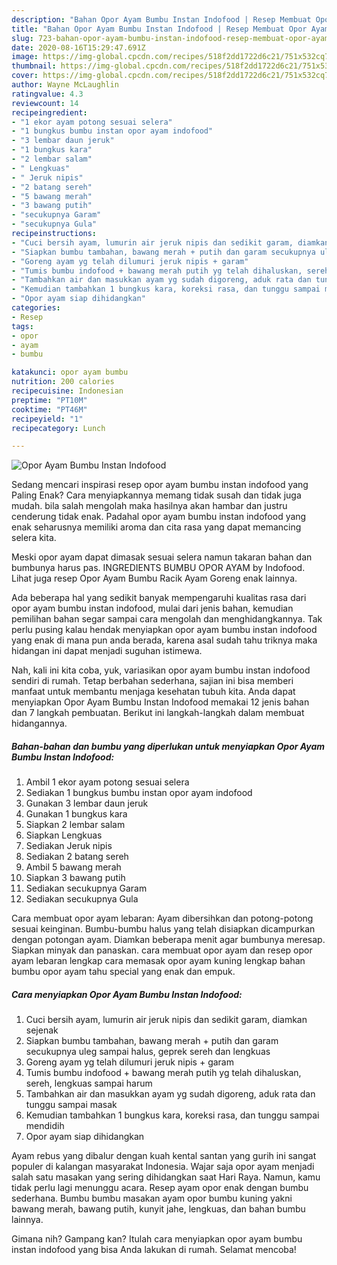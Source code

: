 ```yaml
---
description: "Bahan Opor Ayam Bumbu Instan Indofood | Resep Membuat Opor Ayam Bumbu Instan Indofood Yang Sedap"
title: "Bahan Opor Ayam Bumbu Instan Indofood | Resep Membuat Opor Ayam Bumbu Instan Indofood Yang Sedap"
slug: 723-bahan-opor-ayam-bumbu-instan-indofood-resep-membuat-opor-ayam-bumbu-instan-indofood-yang-sedap
date: 2020-08-16T15:29:47.691Z
image: https://img-global.cpcdn.com/recipes/518f2dd1722d6c21/751x532cq70/opor-ayam-bumbu-instan-indofood-foto-resep-utama.jpg
thumbnail: https://img-global.cpcdn.com/recipes/518f2dd1722d6c21/751x532cq70/opor-ayam-bumbu-instan-indofood-foto-resep-utama.jpg
cover: https://img-global.cpcdn.com/recipes/518f2dd1722d6c21/751x532cq70/opor-ayam-bumbu-instan-indofood-foto-resep-utama.jpg
author: Wayne McLaughlin
ratingvalue: 4.3
reviewcount: 14
recipeingredient:
- "1 ekor ayam potong sesuai selera"
- "1 bungkus bumbu instan opor ayam indofood"
- "3 lembar daun jeruk"
- "1 bungkus kara"
- "2 lembar salam"
- " Lengkuas"
- " Jeruk nipis"
- "2 batang sereh"
- "5 bawang merah"
- "3 bawang putih"
- "secukupnya Garam"
- "secukupnya Gula"
recipeinstructions:
- "Cuci bersih ayam, lumurin air jeruk nipis dan sedikit garam, diamkan sejenak"
- "Siapkan bumbu tambahan, bawang merah + putih dan garam secukupnya uleg sampai halus, geprek sereh dan lengkuas"
- "Goreng ayam yg telah dilumuri jeruk nipis + garam"
- "Tumis bumbu indofood + bawang merah putih yg telah dihaluskan, sereh, lengkuas sampai harum"
- "Tambahkan air dan masukkan ayam yg sudah digoreng, aduk rata dan tunggu sampai masak"
- "Kemudian tambahkan 1 bungkus kara, koreksi rasa, dan tunggu sampai mendidih"
- "Opor ayam siap dihidangkan"
categories:
- Resep
tags:
- opor
- ayam
- bumbu

katakunci: opor ayam bumbu 
nutrition: 200 calories
recipecuisine: Indonesian
preptime: "PT10M"
cooktime: "PT46M"
recipeyield: "1"
recipecategory: Lunch

---
```



![Opor Ayam Bumbu Instan Indofood](https://img-global.cpcdn.com/recipes/518f2dd1722d6c21/751x532cq70/opor-ayam-bumbu-instan-indofood-foto-resep-utama.jpg)

Sedang mencari inspirasi resep opor ayam bumbu instan indofood yang Paling Enak? Cara menyiapkannya memang tidak susah dan tidak juga mudah. bila salah mengolah maka hasilnya akan hambar dan justru cenderung tidak enak. Padahal opor ayam bumbu instan indofood yang enak seharusnya memiliki aroma dan cita rasa yang dapat memancing selera kita.

Meski opor ayam dapat dimasak sesuai selera namun takaran bahan dan bumbunya harus pas. INGREDIENTS BUMBU OPOR AYAM by Indofood. Lihat juga resep Opor Ayam Bumbu Racik Ayam Goreng enak lainnya.

Ada beberapa hal yang sedikit banyak mempengaruhi kualitas rasa dari opor ayam bumbu instan indofood, mulai dari jenis bahan, kemudian pemilihan bahan segar sampai cara mengolah dan menghidangkannya. Tak perlu pusing kalau hendak menyiapkan opor ayam bumbu instan indofood yang enak di mana pun anda berada, karena asal sudah tahu triknya maka hidangan ini dapat menjadi suguhan istimewa.


Nah, kali ini kita coba, yuk, variasikan opor ayam bumbu instan indofood sendiri di rumah. Tetap berbahan sederhana, sajian ini bisa memberi manfaat untuk membantu menjaga kesehatan tubuh kita. Anda dapat menyiapkan Opor Ayam Bumbu Instan Indofood memakai 12 jenis bahan dan 7 langkah pembuatan. Berikut ini langkah-langkah dalam membuat hidangannya.

<!--inarticleads1-->

##### Bahan-bahan dan bumbu yang diperlukan untuk menyiapkan Opor Ayam Bumbu Instan Indofood:

1. Ambil 1 ekor ayam potong sesuai selera
1. Sediakan 1 bungkus bumbu instan opor ayam indofood
1. Gunakan 3 lembar daun jeruk
1. Gunakan 1 bungkus kara
1. Siapkan 2 lembar salam
1. Siapkan  Lengkuas
1. Sediakan  Jeruk nipis
1. Sediakan 2 batang sereh
1. Ambil 5 bawang merah
1. Siapkan 3 bawang putih
1. Sediakan secukupnya Garam
1. Sediakan secukupnya Gula


Cara membuat opor ayam lebaran: Ayam dibersihkan dan potong-potong sesuai keinginan. Bumbu-bumbu halus yang telah disiapkan dicampurkan dengan potongan ayam. Diamkan beberapa menit agar bumbunya meresap. Siapkan minyak dan panaskan. cara membuat opor ayam dan resep opor ayam lebaran lengkap cara memasak opor ayam kuning lengkap bahan bumbu opor ayam tahu special yang enak dan empuk. 

<!--inarticleads2-->

##### Cara menyiapkan Opor Ayam Bumbu Instan Indofood:

1. Cuci bersih ayam, lumurin air jeruk nipis dan sedikit garam, diamkan sejenak
1. Siapkan bumbu tambahan, bawang merah + putih dan garam secukupnya uleg sampai halus, geprek sereh dan lengkuas
1. Goreng ayam yg telah dilumuri jeruk nipis + garam
1. Tumis bumbu indofood + bawang merah putih yg telah dihaluskan, sereh, lengkuas sampai harum
1. Tambahkan air dan masukkan ayam yg sudah digoreng, aduk rata dan tunggu sampai masak
1. Kemudian tambahkan 1 bungkus kara, koreksi rasa, dan tunggu sampai mendidih
1. Opor ayam siap dihidangkan


Ayam rebus yang dibalur dengan kuah kental santan yang gurih ini sangat populer di kalangan masyarakat Indonesia. Wajar saja opor ayam menjadi salah satu masakan yang sering dihidangkan saat Hari Raya. Namun, kamu tidak perlu lagi menunggu acara. Resep ayam opor enak dengan bumbu sederhana. Bumbu bumbu masakan ayam opor bumbu kuning yakni bawang merah, bawang putih, kunyit jahe, lengkuas, dan bahan bumbu lainnya. 

Gimana nih? Gampang kan? Itulah cara menyiapkan opor ayam bumbu instan indofood yang bisa Anda lakukan di rumah. Selamat mencoba!
